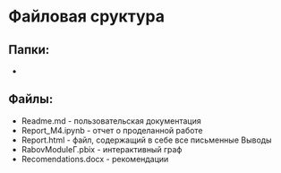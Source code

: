 # Файловая сруктура
## Папки:
- 
## Файлы:
* Readme.md - пользовательская документация
* Report_M4.ipynb - отчет о проделанной работе
* Report.html - файл, содержащий в себе все письменные Выводы
* RabovModuleГ.pbix - интерактивный граф
* Recomendations.docx - рекомендации